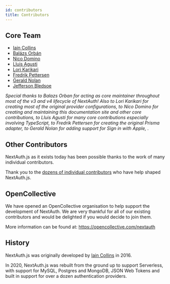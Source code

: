 ```yaml
---
id: contributors
title: Contributors
---
```


## Core Team

* [Iain Collins](https://github.com/iaincollins)
* [Balázs Orbán](https://github.com/sponsors/balazsorban44)
* [Nico Domino](https://github.com/ndom91)
* [Lluis Agusti](https://github.com/lluia)
* [Lori Karikari](https://github.com/LoriKarikari)
* [Fredrik Pettersen](https://github.com/Fumler)
* [Gerald Nolan](https://github.com/geraldnolan)
* [Jefferson Bledsoe](https://github.com/JeffersonBledsoe)

_Special thanks to Balazs Orban for acting as core maintainer throughout most of the v3 and v4 lifecycle of NextAuth! Also to Lori Karikari for creating most of the original provider configurations, to Nico Domino for creating and maintaining this documentation site and other core contributions, to Lluis Agusti for many core contributions especially involving TypeScript, to Fredrik Pettersen for creating the original Prisma adapter, to Gerald Nolan for adding support for Sign in with Apple, ._

## Other Contributors

NextAuth.js as it exists today has been possible thanks to the work of many individual contributors.

Thank you to the [dozens of individual contributors](https://github.com/nextauthjs/next-auth/graphs/contributors) who have help shaped NextAuth.js.

## OpenCollective

We have opened an OpenCollective organisation to help support the development of NextAuth. We are very thankful for all of our existing contributors and would be delighted if you would decide to join them.

More information can be found at: https://opencollective.com/nextauth

## History

NextAuth.js was originally developed by <a href="https://github.com/iaincollins">Iain Collins</a> in 2016.

In 2020, NextAuth.js was rebuilt from the ground up to support Serverless, with support for MySQL, Postgres and MongoDB, JSON Web Tokens and built in support for over a dozen authentication providers.
